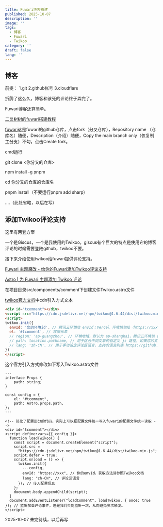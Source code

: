 ```yaml
---
title: Fuwari博客搭建
published: 2025-10-07
description: ''
image: ''
tags:
  - 博客
  - Fuwari
  - Twikoo
category: ''
draft: false 
lang: ''
---
```


## 博客

前提：
1.git
2.github帐号
3.cloudflare


折腾了这么久，博客和该死的评论终于弄完了。

Fuwari博客还算简单。

[二叉树树的fuwari搭建教程](https://2x.nz/posts/fuwari/)

[fuwari](https://github.com/saicaca/fuwari)这是fuwari的github仓库，点击fork（分叉仓库），Repository name
（仓库名）随便，Description（介绍）随便，Copy the main branch only（仅复制主分支）不勾，点击Create fork。

cmd运行

git clone <你分叉的仓库>

npm install -g pnpm

cd 你分叉的仓库的仓库名

pnpm install（不要运行pnpm add sharp）

....（此处省略，以后在写）


## 添加Twikoo评论支持

这里有两套方案

一个是Giscus，一个是我使用的Twikoo，giscus有个巨大的特点是使用它的博客评论的时候需要登陆github，twikoo不要。

接下来介绍使用twikoo给fuwari提供评论支持。

[Fuwari 主题魔改 - 给你的Fuwari添加Twikoo评论支持](https://www.persicif.xyz/posts/blog-theme-mod/#%E4%B8%BA-fuwari-%E6%8E%A5%E5%85%A5-twikoo)

[Astro | 为 Fuwari 主题添加 Twikoo 评论](https://blog.tantalum.life/posts/add-comments-to-fuwari-with-twikoo/)

在项目目录src/components/comment下创建文件Twikoo.astro文件

[twikoo官方文档](https://twikoo.js.org/frontend.html#%E9%80%9A%E8%BF%87-cdn-%E5%BC%95%E5%85%A5)中cdn引入方式文本

```html
<div id="tcomment"></div>
<script src="https://cdn.jsdelivr.net/npm/twikoo@1.6.44/dist/twikoo.min.js"></script>
<script>
twikoo.init({
  envId: '您的环境id', // 腾讯云环境填 envId；Vercel 环境填地址（https://xxx.vercel.app）
  el: '#tcomment', // 容器元素
  // region: 'ap-guangzhou', // 环境地域，默认为 ap-shanghai，腾讯云环境填 ap-shanghai 或 ap-guangzhou；Vercel 环境不填
  // path: location.pathname, // 用于区分不同文章的自定义 js 路径，如果您的文章路径不是 location.pathname，需传此参数
  // lang: 'zh-CN', // 用于手动设定评论区语言，支持的语言列表 https://github.com/twikoojs/twikoo/blob/main/src/client/utils/i18n/index.js
})
</script>
```

这个官方引入方式修改如下写入Twikoo.astro文件

```astro
---
interface Props {
	path: string;
}

const config = {
	el: "#tcomment",
	path: Astro.props.path,
};
---

<!-- 简化了配置部分的代码，实际上可以把配置文件统一写入fuwari的配置文件统一读取 -->
<div id="tcomment"></div>
<script define:vars={{ config }}>
  function loadTwikoo() {
    const script = document.createElement("script");
    script.src =
      "https://cdn.jsdelivr.net/npm/twikoo@1.6.44/dist/twikoo.min.js";
    script.defer = true;
    script.onload = () => {
      twikoo.init({
        ...config,
        envId: "https://xxx", // 你的envId，获取方法请参照Twikoo文档
        lang: "zh-CN", // 评论区语言
      }); // 传入配置信息
    };
    document.body.appendChild(script);
  }
  document.addEventListener("loadComment", loadTwikoo, { once: true }); // 监听加载评论事件，但是我们只能监听一次，从而避免多次触发。
</script>
```

2025-10-07 未完待续，以后再写
